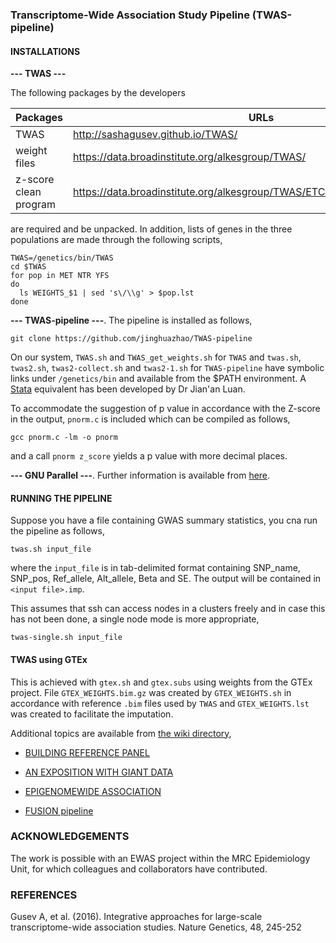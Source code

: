 ### Transcriptome-Wide Association Study Pipeline (TWAS-pipeline)

#### INSTALLATIONS

**--- TWAS ---**

The following packages by the developers

Packages              | URLs
----------------------|----------------------------------
TWAS                  | http://sashagusev.github.io/TWAS/
weight files          | https://data.broadinstitute.org/alkesgroup/TWAS/
z-score clean program | https://data.broadinstitute.org/alkesgroup/TWAS/ETC/CLEAN_ZSCORES.tar.bz2

are required and be unpacked. In addition, lists of genes in the three populations are made through the following scripts,
```
TWAS=/genetics/bin/TWAS
cd $TWAS
for pop in MET NTR YFS
do
  ls WEIGHTS_$1 | sed 's\/\\g' > $pop.lst
done
```
**--- TWAS-pipeline ---**. The pipeline is installed as follows,
```
git clone https://github.com/jinghuazhao/TWAS-pipeline
```
On our system, `TWAS.sh` and `TWAS_get_weights.sh` for `TWAS` and `twas.sh`, `twas2.sh`, `twas2-collect.sh` and `twas2-1.sh` for `TWAS-pipeline` have symbolic links under `/genetics/bin` and available from the $PATH environment. A [Stata](http://www.stata.com) equivalent has been developed by Dr Jian'an Luan.

To accommodate the suggestion of p value in accordance with the Z-score in the output, `pnorm.c` is included which can be compiled as follows,
```
gcc pnorm.c -lm -o pnorm
```
and a call `pnorm z_score` yields a p value with more decimal places.

**--- GNU Parallel ---**. Further information is available from [here](http://www.gnu.org/software/parallel/).

#### RUNNING THE PIPELINE

Suppose you have a file containing GWAS summary statistics, you cna run the pipeline as follows,
```
twas.sh input_file
```
where the `input_file` is in tab-delimited format containing SNP_name, SNP_pos, Ref_allele, Alt_allele, Beta and SE. The output will be contained in `<input file>.imp`.

This assumes that ssh can access nodes in a clusters freely and in case this has not been done, a single node mode is more appropriate,
```
twas-single.sh input_file
```

#### TWAS using GTEx

This is achieved with `gtex.sh` and `gtex.subs` using weights from the GTEx project. File `GTEX_WEIGHTS.bim.gz` was created by `GTEX_WEIGHTS.sh` in accordance with 
reference `.bim` files used by `TWAS` and `GTEX_WEIGHTS.lst` was created to facilitate the imputation.

Additional topics are available from [the wiki directory](https://github.com/jinghuazhao/TWAS-pipeline/wiki),

* [BUILDING REFERENCE PANEL](https://github.com/jinghuazhao/TWAS-pipeline/wiki/BUILDING-REFERENCE-PANEL)

* [AN EXPOSITION WITH GIANT DATA](https://github.com/jinghuazhao/TWAS-pipeline/wiki/AN-EXPOSITION-WITH-GIANT-DATA)

* [EPIGENOMEWIDE ASSOCIATION](https://github.com/jinghuazhao/TWAS-pipeline/wiki/EPIGENOMEWIDE-ASSOCIATION)

* [FUSION pipeline](https://github.com/jinghuazhao/TWAS-pipeline/wiki/FUSION-pipeline)

### ACKNOWLEDGEMENTS

The work is possible with an EWAS project within the MRC Epidemiology Unit, for which colleagues and collaborators have contributed.

### REFERENCES

Gusev A, et al. (2016). Integrative approaches for large-scale transcriptome-wide association studies. Nature Genetics, 48, 245-252
